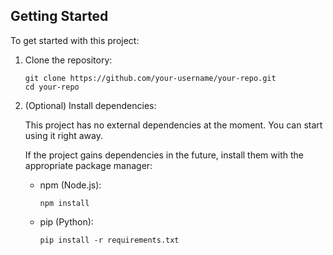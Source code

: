 ## Getting Started

To get started with this project:

1. Clone the repository:
   ```
   git clone https://github.com/your-username/your-repo.git
   cd your-repo
   ```

2. (Optional) Install dependencies:

   This project has no external dependencies at the moment. You can start using it right away.

   If the project gains dependencies in the future, install them with the appropriate package manager:

   - npm (Node.js):
     ```
     npm install
     ```

   - pip (Python):
     ```
     pip install -r requirements.txt
     ```
